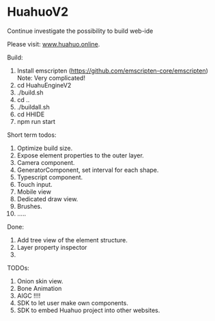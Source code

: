 # HuahuoV2
Continue investigate the possibility to build web-ide

Please visit: www.huahuo.online.

Build:
1. Install emscripten (https://github.com/emscripten-core/emscripten) Note: Very complicated!
2. cd HuahuEngineV2
3. ./build.sh
4. cd ..
5. ./buildall.sh
6. cd HHIDE
7. npm run start

Short term todos:
1. Optimize build size.
2. Expose element properties to the outer layer.
2. Camera component.
3. GeneratorComponent, set interval for each shape.
5. Typescript component.
6. Touch input.
7. Mobile view
8. Dedicated draw view.
9. Brushes.
10. .....

Done:
1. Add tree view of the element structure.
2. Layer property inspector
3. 
TODOs:
1. Onion skin view.
2. Bone Animation
3. AIGC !!!!
4. SDK to let user make own components.
5. SDK to embed Huahuo project into other websites.
 